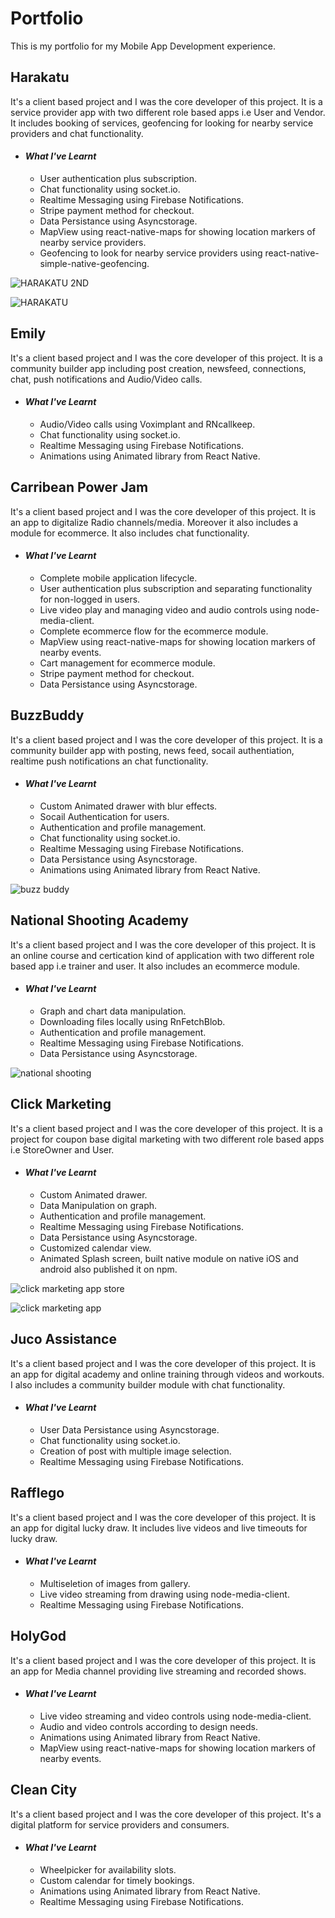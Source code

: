 # Portfolio
This is my portfolio for my Mobile App Development experience.

## Harakatu 
It's a client based project and I was the core developer of this project. It is a service provider app with two different role based apps i.e User and Vendor. It includes booking of services, geofencing for looking for nearby service providers and chat functionality.

- #### _What I've Learnt_
  - User authentication plus subscription.
  - Chat functionality using socket.io.
  - Realtime Messaging using Firebase Notifications.
  - Stripe payment method for checkout.
  - Data Persistance using Asyncstorage.
  - MapView using react-native-maps for showing location markers of nearby service providers.
  - Geofencing to look for nearby service providers using react-native-simple-native-geofencing.

![HARAKATU 2ND](https://user-images.githubusercontent.com/21139144/149827705-e549a1a0-b165-4627-8574-daecf72f7444.jpg)


![HARAKATU](https://user-images.githubusercontent.com/21139144/149825245-3446e328-081a-475e-9aca-1d07d1ef78da.jpg)


## Emily
It's a client based project and I was the core developer of this project. It is a community builder app including post creation, newsfeed, connections, chat, push notifications and Audio/Video calls.

- #### _What I've Learnt_
  - Audio/Video calls using Voximplant and RNcallkeep.
  - Chat functionality using socket.io.
  - Realtime Messaging using Firebase Notifications.
  - Animations using Animated library from React Native.


## Carribean Power Jam
It's a client based project and I was the core developer of this project. It is an app to digitalize Radio channels/media. Moreover it also includes a module for ecommerce. It also includes chat functionality.

- #### _What I've Learnt_
  - Complete mobile application lifecycle.
  - User authentication plus subscription and separating functionality for non-logged in users.
  - Live video play and managing video and audio controls using node-media-client.
  - Complete ecommerce flow for the ecommerce module.
  - MapView using react-native-maps for showing location markers of nearby events.
  - Cart management for ecommerce module.
  - Stripe payment method for checkout.
  - Data Persistance using Asyncstorage.

## BuzzBuddy 
It's a client based project and I was the core developer of this project. It is a community builder app with posting, news feed, socail authentiation, realtime push notifications an chat functionality.

- #### _What I've Learnt_
  - Custom Animated drawer with blur effects.
  - Socail Authentication for users.
  - Authentication and profile management.
  - Chat functionality using socket.io.
  - Realtime Messaging using Firebase Notifications.
  - Data Persistance using Asyncstorage.
  - Animations using Animated library from React Native.

![buzz buddy](https://user-images.githubusercontent.com/21139144/150003403-b0a668eb-03cb-4cb7-9666-91748759f852.png)


## National Shooting Academy
It's a client based project and I was the core developer of this project. It is an online course and certication kind of application with two different role based app i.e trainer and user. It also includes an ecommerce module.

- #### _What I've Learnt_
  - Graph and chart data manipulation.
  - Downloading files locally using RnFetchBlob.
  - Authentication and profile management.
  - Realtime Messaging using Firebase Notifications.
  - Data Persistance using Asyncstorage.

![national shooting](https://user-images.githubusercontent.com/21139144/150003534-c2859bcc-1568-4a26-bf6f-540bc0265edd.png)

## Click Marketing 
It's a client based project and I was the core developer of this project. It is a project for coupon base digital marketing with two different role based apps i.e StoreOwner and User. 

- #### _What I've Learnt_
  - Custom Animated drawer.
  - Data Manipulation on graph.
  - Authentication and profile management.
  - Realtime Messaging using Firebase Notifications.
  - Data Persistance using Asyncstorage.
  - Customized calendar view.
  - Animated Splash screen, built native module on native iOS and android also published it on npm.

![click marketing app store](https://user-images.githubusercontent.com/21139144/150004872-99ee1933-f2f1-491c-bb77-30dddf6b7d21.png)

![click marketing app](https://user-images.githubusercontent.com/21139144/150004911-727c2719-2fc3-4aa1-9ec2-8eb22c9c7e52.png)


## Juco Assistance 
It's a client based project and I was the core developer of this project. It is an app for digital academy and online training through videos and workouts. I also includes a community builder module with chat functionality.

- #### _What I've Learnt_
  - User Data Persistance using Asyncstorage.
  - Chat functionality using socket.io.
  - Creation of post with multiple image selection.
  - Realtime Messaging using Firebase Notifications.

## Rafflego
It's a client based project and I was the core developer of this project. It is an app for digital lucky draw. It includes live videos and live timeouts for lucky draw.

- #### _What I've Learnt_
  - Multiseletion of images from gallery.
  - Live video streaming from drawing using node-media-client.
  - Realtime Messaging using Firebase Notifications.
  
  
## HolyGod
It's a client based project and I was the core developer of this project. It is an app for Media channel providing live streaming and recorded shows.

- #### _What I've Learnt_
  - Live video streaming and video controls using node-media-client.
  - Audio and video controls according to design needs.
  - Animations using Animated library from React Native.
  - MapView using react-native-maps for showing location markers of nearby events.

## Clean City
It's a client based project and I was the core developer of this project. It's a digital platform for service providers and consumers.

- #### _What I've Learnt_
  - Wheelpicker for availability slots.
  - Custom calendar for timely bookings.
  - Animations using Animated library from React Native.
  - Realtime Messaging using Firebase Notifications.


  
